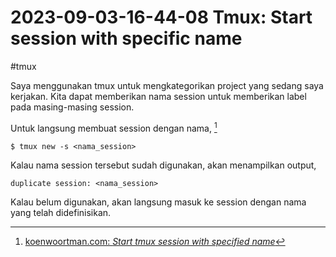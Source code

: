 # 2023-09-03-16-44-08 Tmux: Start session with specific name

#tmux

Saya menggunakan tmux untuk mengkategorikan project yang sedang saya kerjakan.
Kita dapat memberikan nama session untuk memberikan label pada masing-masing
session.

Untuk langsung membuat session dengan nama, [^1]

```
$ tmux new -s <nama_session>
```

Kalau nama session tersebut sudah digunakan, akan menampilkan output,

```
duplicate session: <nama_session>
```

Kalau belum digunakan, akan langsung masuk ke session dengan nama yang telah
didefinisikan.


[^1]: [koenwoortman.com: _Start tmux session with specified name_](https://koenwoortman.com/tmux-start-session-with-name/)
